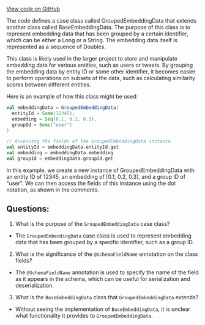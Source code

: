 [View code on GitHub](https://github.com/misbahsy/the-algorithm/ann/src/main/scala/com/twitter/ann/dataflow/offline/GroupedEmbeddingData.scala)

The code defines a case class called GroupedEmbeddingData that extends another class called BaseEmbeddingData. The purpose of this class is to represent embedding data that has been grouped by a certain identifier, which can be either a Long or a String. The embedding data itself is represented as a sequence of Doubles.

This class is likely used in the larger project to store and manipulate embedding data for various entities, such as users or tweets. By grouping the embedding data by entity ID or some other identifier, it becomes easier to perform operations on subsets of the data, such as calculating similarity scores between different entities.

Here is an example of how this class might be used:

```scala
val embeddingData = GroupedEmbeddingData(
  entityId = Some(12345),
  embedding = Seq(0.1, 0.2, 0.3),
  groupId = Some("user")
)

// Accessing the fields of the GroupedEmbeddingData instance
val entityId = embeddingData.entityId.get
val embedding = embeddingData.embedding
val groupId = embeddingData.groupId.get
```

In this example, we create a new instance of GroupedEmbeddingData with an entity ID of 12345, an embedding of [0.1, 0.2, 0.3], and a group ID of "user". We can then access the fields of this instance using the dot notation, as shown in the comments.
## Questions: 
 1. What is the purpose of the `GroupedEmbeddingData` case class?
- The `GroupedEmbeddingData` case class is used to represent embedding data that has been grouped by a specific identifier, such as a group ID.

2. What is the significance of the `@SchemaFieldName` annotation on the class fields?
- The `@SchemaFieldName` annotation is used to specify the name of the field as it appears in the schema, which can be useful for serialization and deserialization.

3. What is the `BaseEmbeddingData` class that `GroupedEmbeddingData` extends?
- Without seeing the implementation of `BaseEmbeddingData`, it is unclear what functionality it provides to `GroupedEmbeddingData`.